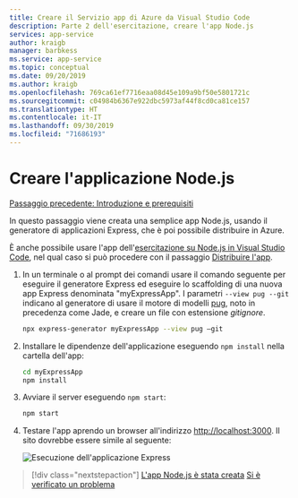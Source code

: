 ```yaml
---
title: Creare il Servizio app di Azure da Visual Studio Code
description: Parte 2 dell'esercitazione, creare l'app Node.js
services: app-service
author: kraigb
manager: barbkess
ms.service: app-service
ms.topic: conceptual
ms.date: 09/20/2019
ms.author: kraigb
ms.openlocfilehash: 769ca61ef7716eaa08d45e109a9bf50e5801721c
ms.sourcegitcommit: c04984b6367e922dbc5973af44f8cd0ca81ce157
ms.translationtype: HT
ms.contentlocale: it-IT
ms.lasthandoff: 09/30/2019
ms.locfileid: "71686193"
---
```

# <a name="create-your-nodejs-application"></a>Creare l'applicazione Node.js

[Passaggio precedente: Introduzione e prerequisiti](tutorial-vscode-azure-app-service-node-01.md)

In questo passaggio viene creata una semplice app Node.js, usando il generatore di applicazioni Express, che è poi possibile distribuire in Azure.

È anche possibile usare l'app dell'[esercitazione su Node.js in Visual Studio Code](https://code.visualstudio.com/docs/nodejs/nodejs-tutorial), nel qual caso si può procedere con il passaggio [Distribuire l'app](tutorial-vscode-azure-app-service-node-03.md).

1. In un terminale o al prompt dei comandi usare il comando seguente per eseguire il generatore Express ed eseguire lo scaffolding di una nuova app Express denominata "myExpressApp". I parametri `--view pug --git` indicano al generatore di usare il motore di modelli [pug](https://pugjs.org/api/getting-started.html), noto in precedenza come Jade, e creare un file con estensione *gitignore*.

    ```bash
    npx express-generator myExpressApp --view pug –git
    ```

1. Installare le dipendenze dell'applicazione eseguendo `npm install` nella cartella dell'app:

    ```bash
    cd myExpressApp
    npm install
    ```

1. Avviare il server eseguendo `npm start`:

    ```bash
    npm start
    ```

1. Testare l'app aprendo un browser all'indirizzo [http://localhost:3000](http://localhost:3000). Il sito dovrebbe essere simile al seguente:

    ![Esecuzione dell'applicazione Express](media/deploy-azure/express.png)

> [!div class="nextstepaction"]
> [L'app Node.js è stata creata](tutorial-vscode-azure-app-service-node-03.md) [Si è verificato un problema](https://www.research.net/r/PWZWZ52?tutorial=node-deployment-azureappservice&step=create-app)
